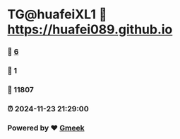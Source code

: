 # TG@huafeiXL1 :link: https://huafei089.github.io 
### :page_facing_up: [6](https://huafei089.github.io/tag.html) 
### :speech_balloon: 1 
### :hibiscus: 11807 
### :alarm_clock: 2024-11-23 21:29:00 
### Powered by :heart: [Gmeek](https://github.com/Meekdai/Gmeek)
